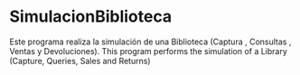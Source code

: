 # SimulacionBiblioteca
Este programa realiza la simulación de una Biblioteca (Captura , Consultas , Ventas y Devoluciones).
This program performs the simulation of a Library (Capture, Queries, Sales and Returns)
